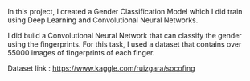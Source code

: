 In this project, I created a Gender Classification Model which I did train using Deep Learning and Convolutional Neural Networks.

I did build a Convolutional Neural Network that can classify the gender using the fingerprints. For this task, I used a dataset that contains over 55000 images of fingerprints of each finger.

Dataset link : https://www.kaggle.com/ruizgara/socofing


